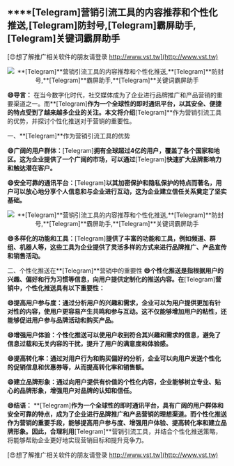 ## ****[Telegram]**营销引流工具的内容推荐和个性化推送,**[Telegram]**防封号,**[Telegram]**霸屏助手,**[Telegram]**关键词霸屏助手**

[😍想了解推广相关软件的朋友请登录 http://www.vst.tw](http://www.vst.tw)

 <center><img src="https://vst.tw/MP4/tuiguang/png/6.png" alt="**[Telegram]**营销引流工具的内容推荐和个性化推送,**[Telegram]**防封号,**[Telegram]**霸屏助手,**[Telegram]**关键词霸屏助手"></center>

**😄导言：**
在当今数字化时代，社交媒体成为了企业进行品牌推广和产品营销的重要渠道之一。而**[Telegram]**作为一个全球性的即时通讯平台，以其安全、便捷的特点受到了越来越多企业的关注。本文将介绍**[Telegram]**作为营销引流工具的优势，并探讨个性化推送对于营销的重要性。

一、**[Telegram]**作为营销引流工具的优势

**😄广阔的用户群体：**[Telegram]**拥有全球超过4亿的用户，覆盖了各个国家和地区。这为企业提供了一个广阔的市场，可以通过**[Telegram]**快速扩大品牌影响力和触达潜在客户。**

**😄安全可靠的通讯平台：**[Telegram]**以其加密保护和隐私保护的特点而著名，用户可以放心地分享个人信息和与企业进行互动，这为企业建立信任关系奠定了坚实基础。**

 <center><img src="https://vst.tw/MP4/tuiguang/png/5.png" alt="**[Telegram]**营销引流工具的内容推荐和个性化推送,**[Telegram]**防封号,**[Telegram]**霸屏助手,**[Telegram]**关键词霸屏助手"></center>

**😄多样化的功能和工具：**[Telegram]**提供了丰富的功能和工具，例如频道、群组、机器人等，这些工具为企业提供了灵活多样的方式来进行品牌推广、产品宣传和销售活动。**

二、个性化推送在**[Telegram]**营销中的重要性
**😄个性化推送是指根据用户的兴趣、偏好和行为习惯等信息，向用户提供定制化的推送内容。在**[Telegram]**营销中，个性化推送具有以下重要性：**

**😄提高用户参与度：通过分析用户的兴趣和需求，企业可以为用户提供更加有针对性的内容，使用户更容易产生共鸣和参与互动。这不仅能够增加用户的粘性，还能够促进用户参与品牌活动和购买产品。**

**😄增强用户体验：个性化推送可以使用户收到符合其兴趣和需求的信息，避免了信息过载和无关内容的干扰，提升了用户的满意度和体验感。**

**😄提高转化率：通过对用户行为和购买偏好的分析，企业可以向用户发送个性化的促销信息和优惠券等，从而提高转化率和销售额。**

**😄建立品牌形象：通过向用户提供有价值的个性化内容，企业能够树立专业、贴心的品牌形象，增强用户对品牌的认知和信任。**

**😄结语：**
**[Telegram]**作为一个全球性的即时通讯平台，具有广阔的用户群体和安全可靠的特点，成为了企业进行品牌推广和产品营销的理想渠道。而个性化推送作为营销的重要手段，能够提高用户参与度、增强用户体验、提高转化率和建立品牌形象。因此，合理利用**[Telegram]**营销引流工具，并结合个性化推送策略，将能够帮助企业更好地实现营销目标和提升竞争力。

[😍想了解推广相关软件的朋友请登录 http://www.vst.tw](http://www.vst.tw)



